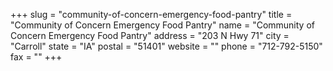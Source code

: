 +++
slug = "community-of-concern-emergency-food-pantry"
title = "Community of Concern Emergency Food Pantry"
name = "Community of Concern Emergency Food Pantry"
address = "203 N Hwy 71"
city = "Carroll"
state = "IA"
postal = "51401"
website = ""
phone = "712-792-5150"
fax = ""
+++
